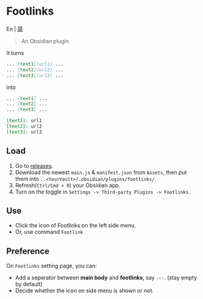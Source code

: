# Footlinks
En | [简]()
> An Obsidian plugin.

It turns 

```md
... [text1](url1) ...
... [text2](url2) ...
... [text3](url3) ...
```

into

```md
... [text1] ...
... [text2] ...
... [text3] ...

[text1]: url1
[text2]: url2
[text3]: url3
```

## Load
1. Go to [releases].
2. Download the newest `main.js` & `manifest.json` from `Assets`, then put them into `..<YourVault>/.obsidian/plugins/footlinks/`.
3. Refresh(`Ctrl/Cmd + R`) your Obsidian app.
4. Turn on the toggle in `Settings -> Third-party Plugins -> Footlinks`.

## Use
- Click the icon of Footlinks on the left side menu.
- Or, use command `Footlink`

## Preference
On `Footlinks` setting page, you can:
-  Add a seperator between **main body** and **footlinks**, say `---`. (stay empty by default)
- Decide whether the icon on side menu is shown or not.



[releases]: https://github.com/DahaWong/obsidian-footlinks/releases
